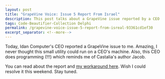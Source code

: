 ```yaml
---
layout: post
title: "GrapeVine Voice: Issue 5 Report From Israel"
description: This post talks about a GrapeVine issue reported by a CEO from Israel.
tags: Code-Beautifier-Collection Delphi
permalink: /grapevine-voice-issue-5-report-from-isreal-93361cd1ef30
excerpt_separator: <!--more-->
---
```

Today, Idan Computer's CEO reported a GrapeVine issue to me. Amazing, I never thought this small utility could run on a CEO's machine. Also, this CEO does programming (!!!) which reminds me of Castalia's author Jacob.

You can read about the report and [my workaround here](http://code.google.com/p/lextudio/issues/detail?id=5). Wish I could resolve it this weekend. Stay tuned.
<!--more-->
